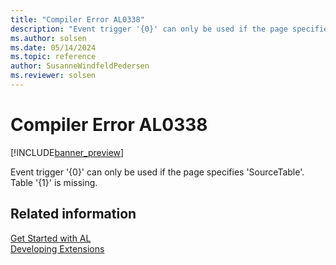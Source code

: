 ```yaml
---
title: "Compiler Error AL0338"
description: "Event trigger '{0}' can only be used if the page specifies 'SourceTable'."
ms.author: solsen
ms.date: 05/14/2024
ms.topic: reference
author: SusanneWindfeldPedersen
ms.reviewer: solsen
---
```

[//]: # (START>DO_NOT_EDIT)
[//]: # (IMPORTANT:Do not edit any of the content between here and the END>DO_NOT_EDIT.)
[//]: # (Any modifications should be made in the .xml files in the ModernDev repo.)
# Compiler Error AL0338

[!INCLUDE[banner_preview](../includes/banner_preview.md)]

Event trigger '{0}' can only be used if the page specifies 'SourceTable'. Table '{1}' is missing.


[//]: # (IMPORTANT: END>DO_NOT_EDIT)
## Related information  
[Get Started with AL](../devenv-get-started.md)  
[Developing Extensions](../devenv-dev-overview.md)  